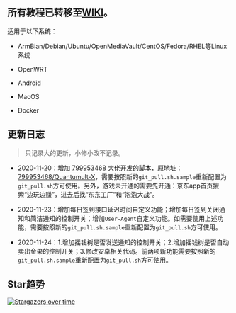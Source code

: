## 所有教程已转移至[WIKI](https://github.com/EvineDeng/jd-base/wiki)。

适用于以下系统：

- ArmBian/Debian/Ubuntu/OpenMediaVault/CentOS/Fedora/RHEL等Linux系统

- OpenWRT

- Android

- MacOS

- Docker

## 更新日志

> 只记录大的更新，小修小改不记录。

- 2020-11-20：增加 [799953468](https://github.com/799953468) 大佬开发的脚本，原地址：[799953468/Quantumult-X](https://github.com/799953468/Quantumult-X)，需要按照新的`git_pull.sh.sample`重新配置为`git_pull.sh`方可使用。另外，游戏未开通的需要先开通：京东app首页搜索“边玩边赚”，进去后找“东东工厂”和“泡泡大战”。

- 2020-11-23：增加每日签到接口延迟时间自定义功能；增加每日签到关闭通知和简洁通知的控制开关；增加`User-Agent`自定义功能。如需要使用上述功能，需要按照新的`git_pull.sh.sample`重新配置为`git_pull.sh`方可使用。

- 2020-11-24：1.增加摇钱树是否发送通知的控制开关；2.增加摇钱树是否自动卖出金果的控制开关；3.修改安卓相关代码。前两项新功能需要按照新的`git_pull.sh.sample`重新配置为`git_pull.sh`方可使用。

## Star趋势

[![Stargazers over time](https://starchart.cc/EvineDeng/jd-base.svg)](https://starchart.cc/EvineDeng/jd-base)
